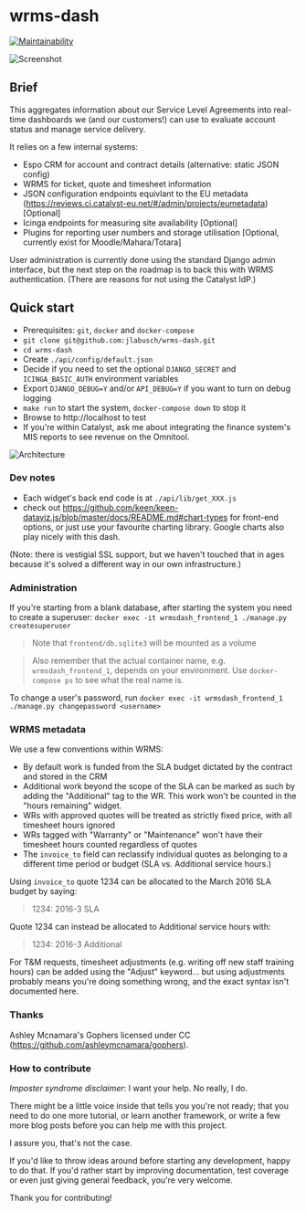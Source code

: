 # wrms-dash

[![Maintainability](https://api.codeclimate.com/v1/badges/aa20cf63acacc13e2fa0/maintainability)](https://codeclimate.com/github/jlabusch/wrms-dash/maintainability)

![Screenshot](https://github.com/jlabusch/wrms-dash/raw/master/example.png)

## Brief

This aggregates information about our Service Level Agreements into real-time dashboards we (and our customers!) can use to evaluate account status and manage service delivery.

It relies on a few internal systems:

  - Espo CRM for account and contract details (alternative: static JSON config)
  - WRMS for ticket, quote and timesheet information
  - JSON configuration endpoints equivlant to the EU metadata (https://reviews.ci.catalyst-eu.net/#/admin/projects/eumetadata) [Optional]
  - Icinga endpoints for measuring site availability [Optional]
  - Plugins for reporting user numbers and storage utilisation [Optional, currently exist for Moodle/Mahara/Totara]

User administration is currently done using the standard Django admin interface, but the next step on the roadmap is to back this with WRMS authentication. (There are reasons for not using the Catalyst IdP.)

## Quick start

 - Prerequisites: `git`, `docker` and `docker-compose`
 - `git clone git@github.com:jlabusch/wrms-dash.git`
 - `cd wrms-dash`
 - Create `./api/config/default.json`
 - Decide if you need to set the optional `DJANGO_SECRET` and `ICINGA_BASIC_AUTH` environment variables
 - Export `DJANGO_DEBUG=Y` and/or `API_DEBUG=Y` if you want to turn on debug logging
 - `make run` to start the system, `docker-compose down` to stop it
 - Browse to http://localhost to test
 - If you're within Catalyst, ask me about integrating the finance system's MIS reports to see revenue on the Omnitool.

![Architecture](https://github.com/jlabusch/wrms-dash/raw/master/overview.png)

### Dev notes

 - Each widget's back end code is at `./api/lib/get_XXX.js`
 - check out https://github.com/keen/keen-dataviz.js/blob/master/docs/README.md#chart-types for front-end options, or just use your favourite charting library. Google charts also play nicely with this dash.

(Note: there is vestigial SSL support, but we haven't touched that in ages because it's solved a different way in our own infrastructure.)

### Administration

If you're starting from a blank database, after starting the system you need to create a superuser: `docker exec -it wrmsdash_frontend_1 ./manage.py createsuperuser`

> Note that `frontend/db.sqlite3` will be mounted as a volume

> Also remember that the actual container name, e.g. `wrmsdash_frontend_1`, depends on your environment. Use `docker-compose ps` to see what the real name is.

To change a user's password, run `docker exec -it wrmsdash_frontend_1 ./manage.py changepassword <username>`

### WRMS metadata

We use a few conventions within WRMS:

 - By default work is funded from the SLA budget dictated by the contract and stored in the CRM
 - Additional work beyond the scope of the SLA can be marked as such by adding the "Additional" tag to the WR. This work won't be counted in the "hours remaining" widget.
 - WRs with approved quotes will be treated as strictly fixed price, with all timesheet hours ignored
 - WRs tagged with "Warranty" or "Maintenance" won't have their timesheet hours counted regardless of quotes
 - The `invoice_to` field can reclassify individual quotes as belonging to a different time period or budget (SLA vs. Additional service hours.)

Using `invoice_to` quote 1234 can be allocated to the March 2016 SLA budget by saying:

> 1234: 2016-3 SLA

Quote 1234 can instead be allocated to Additional service hours with:

> 1234: 2016-3 Additional

For T&M requests, timesheet adjustments (e.g. writing off new staff training hours) can be added using the "Adjust" keyword... but using adjustments probably means you're doing something wrong, and the exact syntax isn't documented here.

### Thanks

Ashley Mcnamara's Gophers licensed under CC (https://github.com/ashleymcnamara/gophers).

### How to contribute

*Imposter syndrome disclaimer*: I want your help. No really, I do.

There might be a little voice inside that tells you you're not ready; that you need to do one more tutorial, or learn another framework, or write a few more blog posts before you can help me with this project.

I assure you, that's not the case.

If you'd like to throw ideas around before starting any development, happy to do that. If you'd rather start by improving documentation, test coverage or even just giving general feedback, you're very welcome.

Thank you for contributing!
